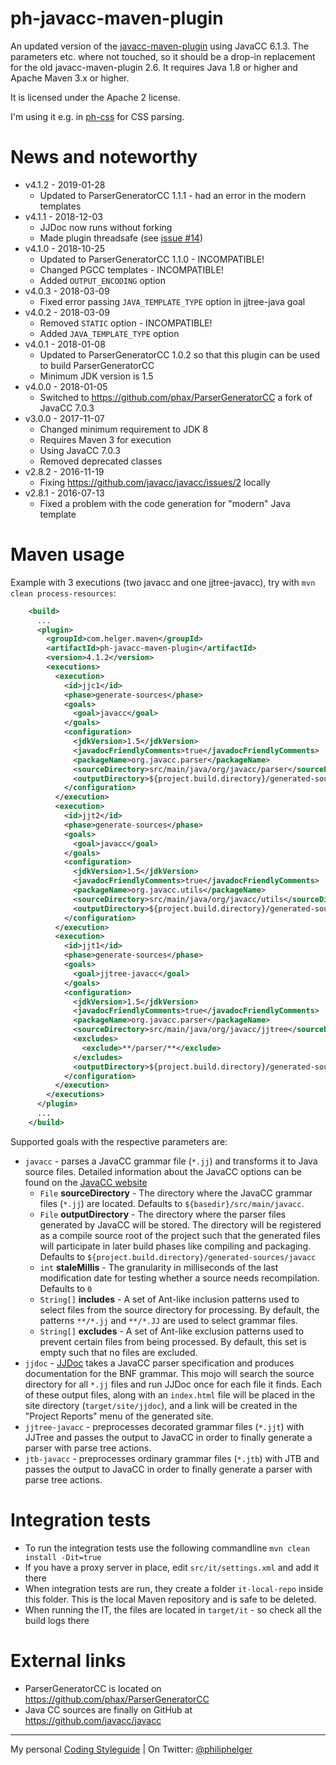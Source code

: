 # ph-javacc-maven-plugin

An updated version of the [javacc-maven-plugin](https://github.com/mojohaus/javacc-maven-plugin) using JavaCC 6.1.3.
The parameters etc. where not touched, so it should be a drop-in replacement for the old javacc-maven-plugin 2.6.
It requires Java 1.8 or higher and Apache Maven 3.x or higher.

It is licensed under the Apache 2 license.

I'm using it e.g. in [ph-css](https://github.com/phax/ph-css) for CSS parsing.

# News and noteworthy

* v4.1.2 - 2019-01-28
    * Updated to ParserGeneratorCC 1.1.1 - had an error in the modern templates
* v4.1.1 - 2018-12-03
    * JJDoc now runs without forking
    * Made plugin threadsafe (see [issue #14](https://github.com/phax/ph-javacc-maven-plugin/issues/14)) 
* v4.1.0 - 2018-10-25
    * Updated to ParserGeneratorCC 1.1.0 - INCOMPATIBLE!
    * Changed PGCC templates - INCOMPATIBLE!
    * Added `OUTPUT_ENCODING` option
* v4.0.3 - 2018-03-09
    * Fixed error passing `JAVA_TEMPLATE_TYPE` option in jjtree-java goal
* v4.0.2 - 2018-03-09
    * Removed `STATIC` option - INCOMPATIBLE!
    * Added `JAVA_TEMPLATE_TYPE` option
* v4.0.1 - 2018-01-08
    * Updated to ParserGeneratorCC 1.0.2 so that this plugin can be used to build ParserGeneratorCC
    * Minimum JDK version is 1.5
* v4.0.0 - 2018-01-05
    * Switched to https://github.com/phax/ParserGeneratorCC a fork of JavaCC 7.0.3
* v3.0.0 - 2017-11-07
    * Changed minimum requirement to JDK 8
    * Requires Maven 3 for execution
    * Using JavaCC 7.0.3
    * Removed deprecated classes
* v2.8.2 - 2016-11-19
    * Fixing https://github.com/javacc/javacc/issues/2 locally
* v2.8.1 - 2016-07-13
    * Fixed a problem with the code generation for "modern" Java template


# Maven usage
Example with 3 executions (two javacc and one jjtree-javacc), try with `mvn clean process-resources`:

```xml
    <build>
      ...
      <plugin>
        <groupId>com.helger.maven</groupId>
        <artifactId>ph-javacc-maven-plugin</artifactId>
        <version>4.1.2</version>
        <executions>
          <execution>
            <id>jjc1</id>
            <phase>generate-sources</phase>
            <goals>
              <goal>javacc</goal>
            </goals>
            <configuration>
              <jdkVersion>1.5</jdkVersion>
              <javadocFriendlyComments>true</javadocFriendlyComments>
              <packageName>org.javacc.parser</packageName>
              <sourceDirectory>src/main/java/org/javacc/parser</sourceDirectory>
              <outputDirectory>${project.build.directory}/generated-sources/javacc1</outputDirectory>
            </configuration>
          </execution>
          <execution>
            <id>jjt2</id>
            <phase>generate-sources</phase>
            <goals>
              <goal>javacc</goal>
            </goals>
            <configuration>
              <jdkVersion>1.5</jdkVersion>
              <javadocFriendlyComments>true</javadocFriendlyComments>
              <packageName>org.javacc.utils</packageName>
              <sourceDirectory>src/main/java/org/javacc/utils</sourceDirectory>
              <outputDirectory>${project.build.directory}/generated-sources/javacc2</outputDirectory>
            </configuration>
          </execution>
          <execution>
            <id>jjt1</id>
            <phase>generate-sources</phase>
            <goals>
              <goal>jjtree-javacc</goal>
            </goals>
            <configuration>
              <jdkVersion>1.5</jdkVersion>
              <javadocFriendlyComments>true</javadocFriendlyComments>
              <packageName>org.javacc.parser</packageName>
              <sourceDirectory>src/main/java/org/javacc/jjtree</sourceDirectory>
              <excludes>
                <exclude>**/parser/**</exclude>
              </excludes>
              <outputDirectory>${project.build.directory}/generated-sources/jjtree1</outputDirectory>
            </configuration>
          </execution>
        </executions>
      </plugin>
      ...
    </build>
```

Supported goals with the respective parameters are:
  * `javacc` - parses a JavaCC grammar file (`*.jj`) and transforms it to Java source files. Detailed information about the JavaCC options can be found on the [JavaCC website](https://javacc.org/)
    * `File` **sourceDirectory** - The directory where the JavaCC grammar files (`*.jj`) are located.
      Defaults to `${basedir}/src/main/javacc`.
    * `File` **outputDirectory** - The directory where the parser files generated by JavaCC will be stored. The directory will be registered as a compile source root of the project such that the generated files will participate in later build phases like compiling and packaging.
      Defaults to `${project.build.directory}/generated-sources/javacc`
    * `int` **staleMillis** - The granularity in milliseconds of the last modification date for testing whether a source needs recompilation.
      Defaults to `0`
    * `String[]` **includes** - A set of Ant-like inclusion patterns used to select files from the source directory for processing. By default, the patterns `**/*.jj` and `**/*.JJ` are used to select grammar files.
    * `String[]` **excludes** - A set of Ant-like exclusion patterns used to prevent certain files from being processed. By default, this set is empty such that no files are excluded.
  * `jjdoc` - [JJDoc](https://javacc.org/doc/JJDoc.html) takes a JavaCC parser specification and produces documentation for the BNF grammar. This mojo will search the source directory for all `*.jj` files and run JJDoc once for each file it finds. Each of these output files, along with an `index.html` file will be placed in the site directory (`target/site/jjdoc`), and a link will be created in the "Project Reports" menu of the generated site.
  * `jjtree-javacc` - preprocesses decorated grammar files (`*.jjt`) with JJTree and passes the output to JavaCC in order to finally generate a parser with parse tree actions.
  * `jtb-javacc` - preprocesses ordinary grammar files (`*.jtb`) with JTB and passes the output to JavaCC in order to finally generate a parser with parse tree actions.

# Integration tests

  * To run the integration tests use the following commandline `mvn clean install -Dit=true`
  * If you have a proxy server in place, edit `src/it/settings.xml` and add it there
  * When integration tests are run, they create a folder `it-local-repo` inside this folder. This is the local Maven repository and is safe to be deleted.
  * When running the IT, the files are located in `target/it` - so check all the build logs there

# External links

  * ParserGeneratorCC is located on https://github.com/phax/ParserGeneratorCC
  * Java CC sources are finally on GitHub at https://github.com/javacc/javacc

---

My personal [Coding Styleguide](https://github.com/phax/meta/blob/master/CodingStyleguide.md) |
On Twitter: <a href="https://twitter.com/philiphelger">@philiphelger</a>
